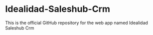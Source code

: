 # Idealidad-Saleshub-Crm
This is the official GitHub repository for the web app named Idealidad Saleshub Crm
